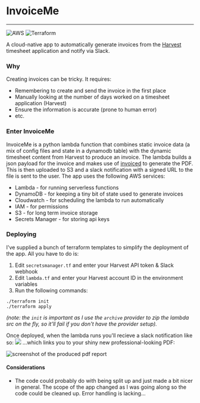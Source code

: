 # InvoiceMe
----------
![AWS](https://www.g2techgroup.com/wp-content/uploads/2014/11/AWS-Logo.jpg) ![Terraform](https://www.terraform.io/assets/images/og-image-f5bbc98c.png) 

 A cloud-native app to automatically generate invoices from the [Harvest](https://www.getharvest.com/) timesheet application and notify via Slack.
 
 ### Why
 Creating invoices can be tricky. It requires:
 * Remembering to create and send the invoice in the first place
 * Manually looking at the number of days worked on a timesheet application (Harvest)
 * Ensure the information is accurate (prone to human error)
 * etc.



### Enter InvoiceMe
InvoiceMe is a python lambda function that combines static invoice data (a mix of config files and state in a dynamodb table) with the dynamic timesheet content from Harvest to produce an invoice. The lambda builds a json payload for the invoice and makes use of [invoiced](https://invoice-generator.com/#/1) to generate the PDF. This is then uploaded to S3 and a slack notification with a signed URL to the file is sent to the user. The app uses the following AWS services:
* Lambda - for running serverless functions
* DynamoDB - for keeping a tiny bit of state used to generate invoices
* Cloudwatch - for scheduling the lambda to run automatically
* IAM - for permissions
* S3 - for long term invoice storage
* Secrets Manager - for storing api keys

### Deploying
I've supplied a bunch of terraform templates to simplify the deployment of the app. All you have to do is:
1. Edit `secretsmanager.tf` and enter your Harvest API token & Slack webhook
2. Edit `lambda.tf` and enter your Harvest account ID in the environment variables
2. Run the following commands:
```
./terraform init
./terraform apply
```
*(note: the `init` is important as I use the `archive` provider to zip the lambda src on the fly, so it'll fail if you don't have the provider setup).*

Once deployed, when the lambda runs you'll recieve a slack notification like so:
![](https://i.imgur.com/WJ1AXwP.jpg)
...which links you to your shiny new professional-looking PDF:

![screenshot of the produced pdf report](https://i.imgur.com/5OSKJkG.jpg)
#### Considerations
* The code could probably do with being split up and just made a bit nicer in general. The scope of the app changed as I was going along so the code could be cleaned up. Error handling is lacking...

